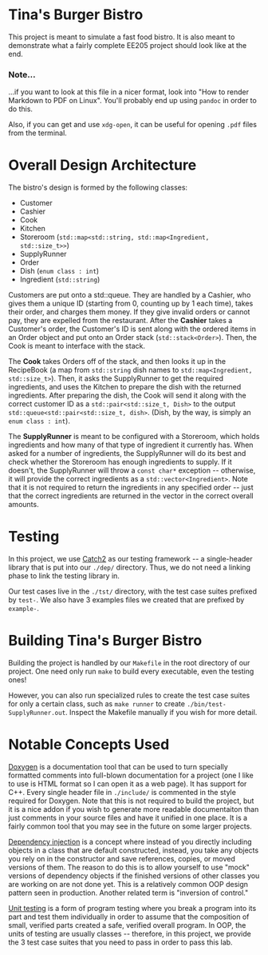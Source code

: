 # Tina's Burger Bistro

This project is meant to simulate a fast food bistro. It is also meant to
demonstrate what a fairly complete EE205 project should look like at the end.

### Note...

...if you want to look at this file in a nicer format, look into "How to
render Markdown to PDF on Linux". You'll probably end up using `pandoc` in order
to do this.

Also, if you can get and use `xdg-open`, it can be useful for opening `.pdf`
files from the terminal.

# Overall Design Architecture

The bistro's design is formed by the following classes:

- Customer
- Cashier
- Cook
- Kitchen
- Storeroom (`std::map<std::string, std::map<Ingredient, std::size_t>>`)
- SupplyRunner
- Order
- Dish (`enum class : int`)
- Ingredient (`std::string`)

Customers are put onto a std::queue<Customer>. They are handled by a Cashier,
who gives them a unique ID (starting from 0, counting up by 1 each time), takes
their order, and charges them money. If they give invalid orders or cannot pay,
they are expelled from the restaurant.  After the **Cashier** takes a Customer's
order, the Customer's ID is sent along with the ordered items in an Order object
and put onto an Order stack (`std::stack<Order>`). Then, the Cook is meant to
interface with the stack.

The **Cook** takes Orders off of the stack, and then looks it up in the RecipeBook
(a map from `std::string` dish names to `std::map<Ingredient, std::size_t>`).
Then, it asks the SupplyRunner to get the required ingredients, and uses the
Kitchen to prepare the dish with the returned ingredients. After preparing the
dish, the Cook will send it along with the correct customer ID as a
`std::pair<std::size_t, Dish>` to the output `std::queue<std::pair<std::size_t,
dish>`. (Dish, by the way, is simply an `enum class : int`).

The **SupplyRunner** is meant to be configured with a Storeroom, which holds
ingredients and how many of that type of ingredient it currently has. When asked
for a number of ingredients, the SupplyRunner will do its best and check whether
the Storeroom has enough ingredients to supply. If it doesn't, the SupplyRunner 
will throw a `const char*` exception -- otherwise, it will provide the correct
ingredients as a `std::vector<Ingredient>`. Note that it is not required to
return the ingredients in any specified order -- just that the correct
ingredients are returned in the vector in the correct overall amounts.

# Testing

In this project, we use [Catch2](https://github.com/catchorg/Catch2) as our
testing framework -- a single-header library that is put into our `./dep/`
directory. Thus, we do not need a linking phase to link the testing library in.

Our test cases live in the `./tst/` directory, with the test case suites
prefixed by `test-`. We also have 3 examples files we created that are prefixed
by `example-`.

# Building Tina's Burger Bistro

Building the project is handled by our `Makefile` in the root directory of our
project. One need only run `make` to build every executable, even the testing
ones!

However, you can also run specialized rules to create the test case suites for
only a certain class, such as `make runner` to create
`./bin/test-SupplyRunner.out`. Inspect the Makefile manually if you wish for
more detail.

# Notable Concepts Used

[Doxygen](http://www.stack.nl/~dimitri/doxygen/index.html) is a documentation
tool that can be used to turn specially formatted comments into full-blown
documentation for a project (one I like to use is HTML format so I can open it
as a web page). It has support for C++. Every single header file in `./include/`
is commented in the style required for Doxygen. Note that this is not required
to build the project, but it is a nice addon if you wish to generate more
readable documentaiton than just comments in your source files and have it
unified in one place. It is a fairly common tool that you may see in the future
on some larger projects.

[Dependency
injection](https://stackoverflow.com/questions/130794/what-is-dependency-injection?rq=1)
is a concept where instead of you directly including objects in a class that are
default constructed, instead, you take any objects you rely on in the
constructor and save references, copies, or moved versions of them. The reason
to do this is to allow yourself to use "mock" versions of dependency objects if
the finished versions of other classes you are working on are not done yet. This
is a relatively common OOP design pattern seen in production. Another related
term is "inversion of control."

[Unit
testing](https://stackoverflow.com/questions/652292/what-is-unit-testing-and-how-do-you-do-it)
is a form of program testing where you break a program into its part and test
them individually in order to assume that the composition of small, verified
parts created a safe, verified overall program. In OOP, the units of testing are
usually classes -- therefore, in this project, we provide the 3 test case suites
that you need to pass in order to pass this lab.
